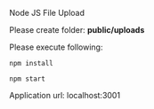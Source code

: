Node JS File Upload

Please create folder: **public/uploads**

Please execute following:

```
npm install

npm start
```

Application url: localhost:3001
